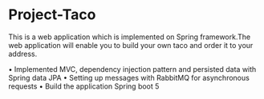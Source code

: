 # Project-Taco

This is a web application which is implemented on Spring framework.The web application will enable you to build your own taco and order it to your address.

•	Implemented MVC, dependency injection pattern and persisted data with Spring data JPA
•	Setting up messages with RabbitMQ for asynchronous requests 
•	Build the application Spring boot 5 

